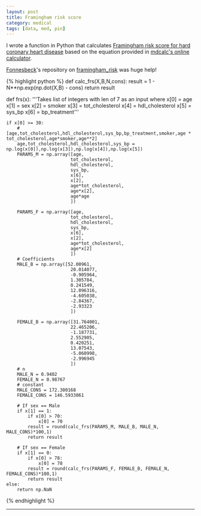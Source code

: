 ```yaml
---
layout: post
title: Framingham risk score
category: medical
tags: [data, med, pin]
---
```


I wrote a function in Python that calculates [Framingham risk score for hard coronary heart disease](https://www.framinghamheartstudy.org/fhs-risk-functions/hard-coronary-heart-disease-10-year-risk/) based on the equation provided in [mdcalc's online calculator](https://www.mdcalc.com/framingham-risk-score-hard-coronary-heart-disease#evidence).

[Fonnesbeck](https://github.com/fonnesbeck)'s repository on [framingham_risk](https://github.com/fonnesbeck/framingham_risk)  was huge help!

{% highlight python %}
def calc_frs(X,B,N,cons):
    result = 1 - N**np.exp(np.dot(X,B) - cons)
    return result

def frs(x):
    '''Takes list of integers with
    len of 7 as an input where
    x[0] = age
    x[1] = sex
    x[2] = smoker
    x[3] = tot_cholesterol
    x[4] = hdl_cholesterol
    x[5] = sys_bp
    x[6] = bp_treatment'''

    if x[0] >= 30:
        # [age,tot_cholesterol,hdl_cholesterol,sys_bp,bp_treatment,smoker,age * tot_cholesterol,age*smoker,age**2]
        age,tot_cholesterol,hdl_cholesterol,sys_bp = np.log(x[0]),np.log(x[3]),np.log(x[4]),np.log(x[5])
        PARAMS_M = np.array([age,
                            tot_cholesterol,
                            hdl_cholesterol,
                            sys_bp,
                            x[6],
                            x[2],
                            age*tot_cholesterol,
                            age*x[2],
                            age*age
                            ])

        PARAMS_F = np.array([age,
                            tot_cholesterol,
                            hdl_cholesterol,
                            sys_bp,
                            x[6],
                            x[2],
                            age*tot_cholesterol,
                            age*x[2]
                            ])
        # Coefficients
        MALE_B = np.array([52.00961,
                            20.014077,
                            -0.905964,
                            1.305784,
                            0.241549,
                            12.096316,
                            -4.605038,
                            -2.84367,
                            -2.93323
                            ])

        FEMALE_B = np.array([31.764001,
                            22.465206,
                            -1.187731,
                            2.552905,
                            0.420251,
                            13.07543,
                            -5.060998,
                            -2.996945
                            ])
        # n
        MALE_N = 0.9402
        FEMALE_N = 0.98767
        # constant
        MALE_CONS = 172.300168
        FEMALE_CONS = 146.5933061

        # If sex == Male
        if x[1] == 1:
            if x[0] > 70:
                x[0] = 70
            result = round(calc_frs(PARAMS_M, MALE_B, MALE_N, MALE_CONS)*100,1)
            return result

        # If sex == Female
        if x[1] == 0:
            if x[0] > 78:
                x[0] = 78
            result = round(calc_frs(PARAMS_F, FEMALE_B, FEMALE_N, FEMALE_CONS)*100,1)
            return result
    else:
        return np.NaN
{% endhighlight %}


---

